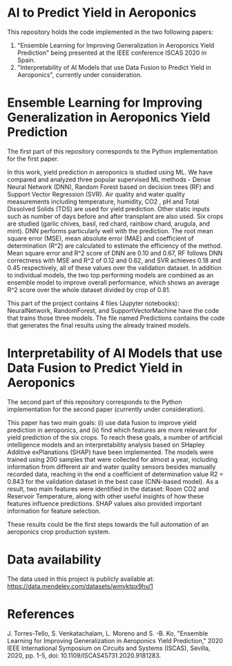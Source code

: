 # AI to Predict Yield in Aeroponics

This repository holds the code implemented in the two following papers:

1. "Ensemble Learning for Improving Generalization in Aeroponics Yield Prediction" being presented at the IEEE conference ISCAS 2020 in Spain.
2. "Interpretability of AI Models that use Data Fusion to Predict Yield in Aeroponics", currently under consideration.

# Ensemble Learning for Improving Generalization in Aeroponics Yield Prediction

The first part of this repository corresponds to the Python implementation for the first paper.

In this work, yield prediction in aeroponics is studied using ML. We have compared and analyzed three popular supervised ML methods - Dense Neural Network (DNN), Random Forest based on decision trees (RF) and Support Vector Regression (SVR). Air quality and water quality measurements including temperature, humidity, CO2 , pH and Total Dissolved Solids (TDS) are used for yield prediction. Other static inputs such as number of days before and after transplant are also used. Six crops are studied (garlic chives, basil, red chard, rainbow chard, arugula, and mint). DNN performs particularly well with the prediction. The root mean square error (MSE), mean absolute error (MAE) and coefficient of determination (R^2) are calculated to estimate the efficiency of the method. Mean square error and R^2 score of DNN are 0.10 and 0.67, RF follows DNN correctness with MSE and R^2 of 0.12 and 0.62, and SVR achieves 0.18 and 0.45 respectively, all of these values over the validation dataset. In addition to individual models, the two top performing models are combined as an ensemble model to improve overall performance, which shows an average R^2 score over the whole dataset divided by crop of 0.81.

This part of the project contains 4 files (Jupyter notebooks): NeuralNetwork, RandomForest, and SupportVectorMachine have the code that trains those three models. The file named Predictions contains the code that generates the final results using the already trained models.

# Interpretability of AI Models that use Data Fusion to Predict Yield in Aeroponics

The second part of this repository corresponds to the Python implementation for the second paper (currently under consideration).

This paper has two main goals: (i) use data fusion to improve yield prediction in aeroponics, and (ii) find which features are more relevant for yield prediction of the six crops. To reach these goals, a number of artificial intelligence models and an interpretability analysis based on SHapley Additive exPlanations (SHAP) have been implemented. The models were trained using 200 samples that were collected for almost a year, including information from different air and water quality sensors besides manually recorded data, reaching in the end a coefficient of determination value R2 = 0.843 for the validation dataset in the best case (CNN-based model). As a result, two main features were identified in the dataset: Room CO2 and Reservoir Temperature, along with other useful insights of how these features influence predictions. SHAP values also provided important information for feature selection.

These results could be the first steps towards the full automation of an aeroponics crop production system.

# Data availability

The data used in this project is publicly available at: https://data.mendeley.com/datasets/wmyktpx9hv/1

# References

J. Torres-Tello, S. Venkatachalam, L. Moreno and S. -B. Ko, "Ensemble Learning for Improving Generalization in Aeroponics Yield Prediction," 2020 IEEE International Symposium on Circuits and Systems (ISCAS), Sevilla, 2020, pp. 1-5, doi: 10.1109/ISCAS45731.2020.9181283.
